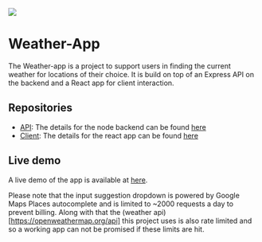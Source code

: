 ![](https://media.giphy.com/media/za5xikuRr0OzK/giphy.gif)

# Weather-App

The Weather-app is a project to support users in finding the current weather for locations of their choice. It is build on top of an Express API on the backend and a React app for client interaction.

## Repositories

- [API](./api/): The details for the node backend can be found [here](./api/README.md)
- [Client](./client/): The details for the react app can be found [here](./client/README.md)

## Live demo

A live demo of the app is available at [here](https://tdetweiler.github.io/weather-app).

Please note that the input suggestion dropdown is powered by Google Maps Places autocomplete and is limited to ~2000 requests a day to prevent billing. Along with that the (weather api)[https://openweathermap.org/api] this project uses is also rate limited and so a working app can not be promised if these limits are hit.
